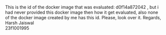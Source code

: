 This is the id of the docker image that was evaluated: d0f14a872042 , but i
had never provided this docker image then how it get evaluated, also none of
the docker image created by me has this id.
Please, look over it.
Regards,  
Harsh Jaiswal  
23f1001995